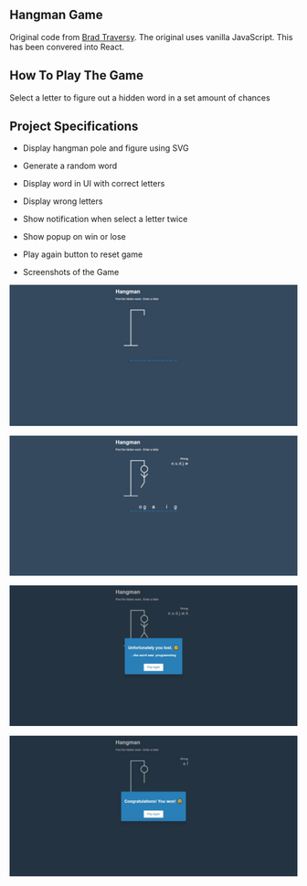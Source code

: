 ## Hangman Game

Original code from [Brad Traversy](https://github.com/bradtraversy/vanillawebprojects/blob/master/hangman/). The original uses vanilla JavaScript. This has been convered into React.

## How To Play The Game

Select a letter to figure out a hidden word in a set amount of chances

## Project Specifications

- Display hangman pole and figure using SVG
- Generate a random word
- Display word in UI with correct letters
- Display wrong letters
- Show notification when select a letter twice
- Show popup on win or lose
- Play again button to reset game

- Screenshots of the Game

<p align="center">
  <img src="https://github.com/Akumar111/Hangman-Trivia/blob/main/public/1.jpeg?raw=true" />
<p/>
<p align="center">
  <img src="https://github.com/Akumar111/Hangman-Trivia/blob/main/public/2.jpeg?raw=true" />
<p/>
<p align="center">
  <img src="https://github.com/Akumar111/Hangman-Trivia/blob/main/public/3.jpeg?raw=true" />
<p/>
<p align="center">
  <img src="https://github.com/Akumar111/Hangman-Trivia/blob/main/public/4.jpeg?raw=true" />
<p/>
